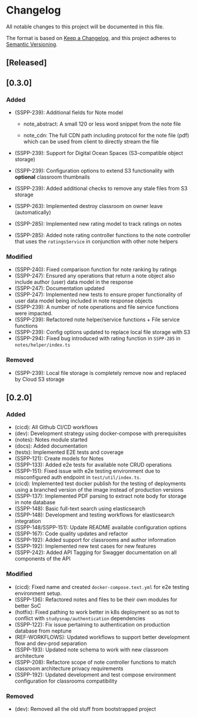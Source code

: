 # Changelog

All notable changes to this project will be documented in this file.

The format is based on [Keep a Changelog](https://keepachangelog.com/en/1.0.0/),
and this project adheres to [Semantic Versioning](https://semver.org/spec/v2.0.0.html).

## [Released]

## [0.3.0]

### Added

- (SSPP-239): Additional fields for Note model

    - note_abstract: A small 120 or less word snippet from the note file

    - note_cdn: The full CDN path including protocol for the note file (pdf) which can be used from client to directly stream the file

- (SSPP-239): Support for Digital Ocean Spaces (S3-compatible object storage)
- (SSPP-239): Configuration options to extend S3 functionality with **optional** classroom thumbnails
- (SSPP-239): Added additional checks to remove any stale files from S3 storage
- (SSPP-263): Implemented destroy classroom on owner leave (automatically)
- (SSPP-285): Implemented new rating model to track ratings on notes
- (SSPP-285): Added note rating controller functions to the note controller that uses the `ratingsService` in conjunction with other note helpers

### Modified

- (SSPP-240): Fixed comparison function for note ranking by ratings
- (SSPP-247): Ensured any operations that return a note object also include author (user) data model in the response
- (SSPP-247): Documentation updated
- (SSPP-247): Implemented new tests to ensure proper functionality of user data model being included in note response objects
- (SSPP-239): A number of note operations and file service functions were impacted.
- (SSPP-239): Refactored note helper/service functions + File service functions
- (SSPP-239): Config options updated to replace local file storage with S3
- (SSPP-294): Fixed bug introduced with rating function in `SSPP-285` in `notes/helper/index.ts`

### Removed

- (SSPP-239): Local file storage is completely remove now and replaced by Cloud S3 storage

## [0.2.0]

### Added

- (cicd): All Github CI/CD workflows
- (dev): Development strategy using docker-compose with prerequisites
- (notes): Notes module started
- (docs): Added documentation
- (tests): Implemented E2E tests and coverage
- (SSPP-121): Create models for Notes
- (SSPP-133): Added e2e tests for available note CRUD operations
- (SSPP-151): Fixed issue with e2e testing environment due to misconfigured auth endpoint in `test/util/index.ts`.
- (cicd): Implemented test docker publish for the testing of deployments using a branched version of the image instead of production versions
- (SSPP-137): Implemented PDF parsing to extract note body for storage in note database
- (SSPP-148): Basic full-text search using elasticsearch
- (SSPP-148): Development and testing workflows for elasticsearch integration
- (SSPP-148/SSPP-151): Update README available configuration options
- (SSPP-167): Code quality updates and refactor
- (SSPP-192): Added support for classrooms and author information
- (SSPP-192): Implemented new test cases for new features
- (SSPP-242): Added API Tagging for Swagger documentation on all components of the API

### Modified

- (cicd): Fixed name and created `docker-compose.text.yml` for e2e testing environment setup.
- (SSPP-136): Refactored notes and files to be their own modules for better SoC
- (hotfix): Fixed pathing to work better in k8s deployment so as not to conflict with `studysnap/authentication` dependencies
- (SSPP-122): Fix issue pertaining to authentication on production database from neptune
- (REF-WORKFLOWS): Updated workflows to support better development flow and dev-prod separation
- (SSPP-193): Updated note schema to work with new classroom architecture
- (SSPP-208): Refactore scope of note controller functions to match classroom architecture privacy requirements
- (SSPP-192): Updated development and test compose environment configuration for classrooms compatibility

### Removed

- (dev): Removed all the old stuff from bootstrapped project
